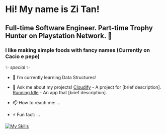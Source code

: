 # Hi! My name is Zi Tan! 
## Full-time Software Engineer. Part-time Trophy Hunter on Playstation Network. 👋
### I like making simple foods with fancy names (Currently on Cacio e pepe) 


 ✨ _special_ ✨ 

- 🌱 I’m currently learning Data Structures!

- 💬 Ask me about my projects!
  [Cloudify](https://cloudify1-afaa8a2d43bc.herokuapp.com/) - A project for [brief description].
  [Running Idle](https://running-idle.onrender.com/) - An app that [brief description].

- 📫 How to reach me: ...

- ⚡ Fun fact: ...

[![My Skills](https://skillicons.dev/icons?i=js,html,css,wasm)](https://skillicons.dev)
